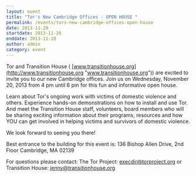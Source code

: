 ```yaml
---
layout: event
title: "Tor's New Cambridge Offices - OPEN HOUSE "
permalink: /events/tors-new-cambridge-offices-open-house
date: 2013-11-20
startdate: 2013-11-20
enddate: 2013-11-20
author: admin
category: event
---
```


Tor and Transition House ( [www.transitionhouse.org](http://www.transitionhouse.org "www.transitionhouse.org")) are excited to invite you to our new Cambridge offices. Join us on Wednesday, November 20, 2013 from 4 pm until 6 pm for this fun and informative open house.

Learn about Tor's ongoing work with victims of domestic violence and others. Experience hands-on demonstrations on how to install and use Tor. And meet the Transition House staff, volunteers, board members who will be sharing exciting information about their programs, resources and how YOU can get involved in helping victims and survivors of domestic violence.

We look forward to seeing you there!

Best entrance to the building for this event is:
136 Bishop Allen Drive, 2nd Floor
Cambridge, MA 02139

For questions please contact:
The Tor Project: [execdir@torproject.org](mailto:execdir@torproject.org)
or
Transition House: [jenny@transitionhouse.org](mailto:jenny@transitionhouse.org)

